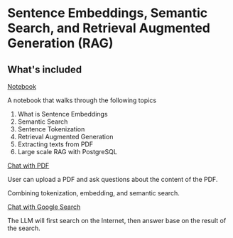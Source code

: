 # Sentence Embeddings, Semantic Search, and Retrieval Augmented Generation (RAG)

## What's included

[Notebook](./semantic_search.ipynb)

A notebook that walks through the following topics

1. What is Sentence Embeddings
1. Semantic Search
1. Sentence Tokenization
1. Retrieval Augmented Generation
1. Extracting texts from PDF
1. Large scale RAG with PostgreSQL

[Chat with PDF](./chat-with-pdf/)

User can upload a PDF and ask questions about the content of the PDF.

Combining tokenization, embedding, and semantic search.

[Chat with Google Search](./chat-with-google-search/)

The LLM will first search on the Internet, then answer base on the result of the search.
